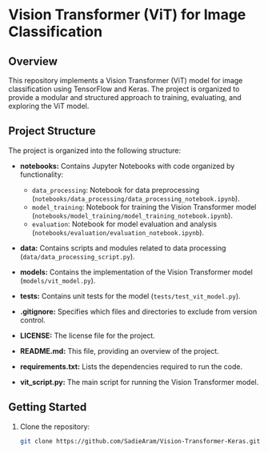 # Vision Transformer (ViT) for Image Classification

## Overview

This repository implements a Vision Transformer (ViT) model for image classification using TensorFlow and Keras. The project is organized to provide a modular and structured approach to training, evaluating, and exploring the ViT model.

## Project Structure

The project is organized into the following structure:

- **notebooks:** Contains Jupyter Notebooks with code organized by functionality:
  - `data_processing`: Notebook for data preprocessing (`notebooks/data_processing/data_processing_notebook.ipynb`).
  - `model_training`: Notebook for training the Vision Transformer model (`notebooks/model_training/model_training_notebook.ipynb`).
  - `evaluation`: Notebook for model evaluation and analysis (`notebooks/evaluation/evaluation_notebook.ipynb`).
  
- **data:** Contains scripts and modules related to data processing (`data/data_processing_script.py`).
- **models:** Contains the implementation of the Vision Transformer model (`models/vit_model.py`).
- **tests:** Contains unit tests for the model (`tests/test_vit_model.py`).

- **.gitignore:** Specifies which files and directories to exclude from version control.
- **LICENSE:** The license file for the project.
- **README.md:** This file, providing an overview of the project.
- **requirements.txt:** Lists the dependencies required to run the code.
- **vit_script.py:** The main script for running the Vision Transformer model.

## Getting Started

1. Clone the repository:

   ```bash
   git clone https://github.com/SadieAram/Vision-Transformer-Keras.git
